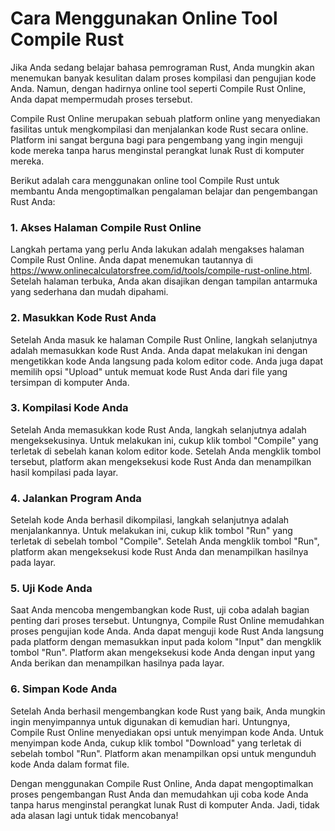 Cara Menggunakan Online Tool Compile Rust
=========================================

Jika Anda sedang belajar bahasa pemrograman Rust, Anda mungkin akan menemukan banyak kesulitan dalam proses kompilasi dan pengujian kode Anda. Namun, dengan hadirnya online tool seperti Compile Rust Online, Anda dapat mempermudah proses tersebut.

Compile Rust Online merupakan sebuah platform online yang menyediakan fasilitas untuk mengkompilasi dan menjalankan kode Rust secara online. Platform ini sangat berguna bagi para pengembang yang ingin menguji kode mereka tanpa harus menginstal perangkat lunak Rust di komputer mereka.

Berikut adalah cara menggunakan online tool Compile Rust untuk membantu Anda mengoptimalkan pengalaman belajar dan pengembangan Rust Anda:

### 1. Akses Halaman Compile Rust Online

Langkah pertama yang perlu Anda lakukan adalah mengakses halaman Compile Rust Online. Anda dapat menemukan tautannya di <https://www.onlinecalculatorsfree.com/id/tools/compile-rust-online.html>. Setelah halaman terbuka, Anda akan disajikan dengan tampilan antarmuka yang sederhana dan mudah dipahami.

### 2. Masukkan Kode Rust Anda

Setelah Anda masuk ke halaman Compile Rust Online, langkah selanjutnya adalah memasukkan kode Rust Anda. Anda dapat melakukan ini dengan mengetikkan kode Anda langsung pada kolom editor code. Anda juga dapat memilih opsi "Upload" untuk memuat kode Rust Anda dari file yang tersimpan di komputer Anda.

### 3. Kompilasi Kode Anda

Setelah Anda memasukkan kode Rust Anda, langkah selanjutnya adalah mengeksekusinya. Untuk melakukan ini, cukup klik tombol "Compile" yang terletak di sebelah kanan kolom editor kode. Setelah Anda mengklik tombol tersebut, platform akan mengeksekusi kode Rust Anda dan menampilkan hasil kompilasi pada layar.

### 4. Jalankan Program Anda

Setelah kode Anda berhasil dikompilasi, langkah selanjutnya adalah menjalankannya. Untuk melakukan ini, cukup klik tombol "Run" yang terletak di sebelah tombol "Compile". Setelah Anda mengklik tombol "Run", platform akan mengeksekusi kode Rust Anda dan menampilkan hasilnya pada layar.

### 5. Uji Kode Anda

Saat Anda mencoba mengembangkan kode Rust, uji coba adalah bagian penting dari proses tersebut. Untungnya, Compile Rust Online memudahkan proses pengujian kode Anda. Anda dapat menguji kode Rust Anda langsung pada platform dengan memasukkan input pada kolom "Input" dan mengklik tombol "Run". Platform akan mengeksekusi kode Anda dengan input yang Anda berikan dan menampilkan hasilnya pada layar.

### 6. Simpan Kode Anda

Setelah Anda berhasil mengembangkan kode Rust yang baik, Anda mungkin ingin menyimpannya untuk digunakan di kemudian hari. Untungnya, Compile Rust Online menyediakan opsi untuk menyimpan kode Anda. Untuk menyimpan kode Anda, cukup klik tombol "Download" yang terletak di sebelah tombol "Run". Platform akan menampilkan opsi untuk mengunduh kode Anda dalam format file.

Dengan menggunakan Compile Rust Online, Anda dapat mengoptimalkan proses pengembangan Rust Anda dan memudahkan uji coba kode Anda tanpa harus menginstal perangkat lunak Rust di komputer Anda. Jadi, tidak ada alasan lagi untuk tidak mencobanya!